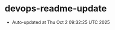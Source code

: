 # devops-readme-update
<!--START_SECTION:activity-->
- Auto-updated at Thu Oct  2 09:32:25 UTC 2025
<!--END_SECTION:activity-->

